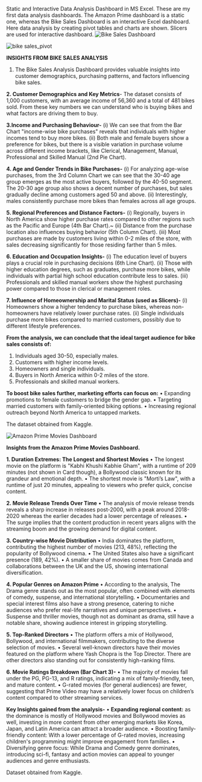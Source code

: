Static and Interactive Data Analysis Dashboard in MS Excel.
These are my first data analysis dashboards.
The Amazon Prime dashboard is a static one, whereas the Bike Sales Dashboard is an interactive Excel dashboard.
Here data analysis by creating pivot tables and charts are shown. Slicers are used for interactive dashboard.
![Bike Sales Dashboard](https://github.com/user-attachments/assets/a6022018-625e-4534-a701-1dbc68b80d5e)

![bike sales_pivot](https://github.com/user-attachments/assets/822d12eb-a770-489a-becf-205b70c664b0)


**INSIGHTS FROM BIKE SALES ANALYSIS**
1. The Bike Sales Analysis Dashboard provides valuable insights into customer demographics, purchasing patterns, and factors influencing bike sales.

**2. Customer Demographics and Key Metrics**- The dataset consists of 1,000 customers, with an average income of 56,360 and a total of 481 bikes sold. 
From these key numbers we can understand who is buying bikes and what factors are driving them to buy.

**3.Income and Purchasing Behaviour-** 
(i) We can see that from the Bar Chart "income-wise bike purchases" reveals that individuals with higher incomes tend to buy more bikes. 
(ii) Both male and female buyers show a preference for bikes, but there is a visible variation in purchase volume across different income brackets, like Clerical, Management, Manual, Professional and Skilled Manual (2nd Pie Chart).

**4. Age and Gender Trends in Bike Purchases-**
(i) For analyzing age-wise purchases, from the 3rd Column Chart we can see that the 30-40 age group emerges as the most active buyers, followed by the 40-50 segment. 
The 20-30 age group also shows a decent number of purchases, but sales gradually decline among customers aged 50 and above.
(ii) Interestingly, males consistently purchase more bikes than females across all age groups.

**5. Regional Preferences and Distance Factors-**
(i) Regionally, buyers in North America show higher purchase rates compared to other regions such as the Pacific and Europe (4th Bar Chart).~ (ii) Distance from the purchase location also influences buying behavior (5th Column Chart).
(iii) Most purchases are made by customers living within 0-2 miles of the store, with sales decreasing significantly for those residing farther than 5 miles.

**6. Education and Occupation Insights-**
(i) The education level of buyers plays a crucial role in purchasing decisions (6th Line Chart).
(ii) Those with higher education degrees, such as graduates, purchase more bikes, while individuals with partial high school education contribute less to sales.
(iii) Professionals and skilled manual workers show the highest purchasing power compared to those in clerical or management roles.

**7. Influence of Homeownership and Marital Status (used as Slicers)-**
(i) Homeowners show a higher tendency to purchase bikes, whereas non-homeowners have relatively lower purchase rates.
(ii) Single individuals purchase more bikes compared to married customers, possibly due to different lifestyle preferences.

**From the analysis, we can conclude that the ideal target audience for bike sales consists of:**
1.	Individuals aged 30-50, especially males.
2.	Customers with higher income levels.
3.	Homeowners and single individuals.
4.	Buyers in North America within 0-2 miles of the store.
5.	Professionals and skilled manual workers.
   
**To boost bike sales further, marketing efforts can focus on:**
•	Expanding promotions to female customers to bridge the gender gap. 
•	Targeting married customers with family-oriented biking options. 
•	Increasing regional outreach beyond North America to untapped markets. 

The dataset obtained from Kaggle.

![Amazon Prime Movies Dashboard](https://github.com/user-attachments/assets/ed4bc4db-aeea-4b4e-adce-4134d8e9bf8c)

**Insights from the Amazon Prime Movies Dashboard.**

**1. Duration Extremes: The Longest and Shortest Movies**
•	The longest movie on the platform is "Kabhi Khushi Kabhie Gham", with a runtime of 209 minutes (not shown in Card though), a Bollywood classic known for its grandeur and emotional depth.
•	The shortest movie is "Morti’s Law", with a runtime of just 20 minutes, appealing to viewers who prefer quick, concise content.

**2. Movie Release Trends Over Time**
•	The analysis of movie release trends reveals a sharp increase in releases post-2000, with a peak around 2018-2020 whereas the earlier decades had a lower percentage of releases.
•	The surge implies that the content production in recent years aligns with the streaming boom and the growing demand for digital content.

**3. Country-wise Movie Distribution**
•	India dominates the platform, contributing the highest number of movies (213, 48%), reflecting the popularity of Bollywood cinema.
•	The United States also have a significant presence (189, 42%).
•	A smaller share of movies comes from Canada and collaborations between the UK and the US, showing international diversification.

**4. Popular Genres on Amazon Prime**
•	According to the analysis, The Drama genre stands out as the most popular, often combined with elements of comedy, suspense, and international storytelling.
•	Documentaries and special interest films also have a strong presence, catering to niche audiences who prefer real-life narratives and unique perspectives.
•	Suspense and thriller movies, though not as dominant as drama, still have a notable share, showing audience interest in gripping storytelling.

**5. Top-Ranked Directors**
•	The platform offers a mix of Hollywood, Bollywood, and international filmmakers, contributing to the diverse selection of movies.
•	Several well-known directors have their movies featured on the platform where Yash Chopra is the Top Director. There are other directors also standing out for consistently high-ranking films.

**6. Movie Ratings Breakdown (Bar Chart 3)-**
•	The majority of movies fall under the PG, PG-13, and R ratings, indicating a mix of family-friendly, teen, and mature content.
•	G-rated movies (for general audiences) are fewer, suggesting that Prime Video may have a relatively lower focus on children’s content compared to other streaming services.

**Key Insights gained from the analysis-**
•	**Expanding regional content:** as the dominance is mostly of Hollywood movies and Bollywood movies as well, 
investing in more content from other emerging markets like Korea, Japan, and Latin America can attract a broader audience.
•	Boosting family-friendly content: With a lower percentage of G-rated movies, increasing children's programming might improve engagement from families.
•	Diversifying genre focus: While Drama and Comedy genre dominates, introducing sci-fi, fantasy and action movies can appeal to younger audiences and genre enthusiasts.

Dataset obtained from Kaggle.
